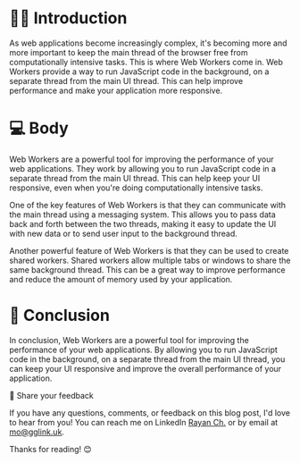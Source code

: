 # 🧑‍💻 Introduction

As web applications become increasingly complex, it's becoming more and more important to keep the main thread of the browser free from computationally intensive tasks. This is where Web Workers come in. Web Workers provide a way to run JavaScript code in the background, on a separate thread from the main UI thread. This can help improve performance and make your application more responsive.

# 💻 Body

Web Workers are a powerful tool for improving the performance of your web applications. They work by allowing you to run JavaScript code in a separate thread from the main UI thread. This can help keep your UI responsive, even when you're doing computationally intensive tasks.

One of the key features of Web Workers is that they can communicate with the main thread using a messaging system. This allows you to pass data back and forth between the two threads, making it easy to update the UI with new data or to send user input to the background thread.

Another powerful feature of Web Workers is that they can be used to create shared workers. Shared workers allow multiple tabs or windows to share the same background thread. This can be a great way to improve performance and reduce the amount of memory used by your application.

# 🤔 Conclusion

In conclusion, Web Workers are a powerful tool for improving the performance of your web applications. By allowing you to run JavaScript code in the background, on a separate thread from the main UI thread, you can keep your UI responsive and improve the overall performance of your application.

📣 Share your feedback

If you have any questions, comments, or feedback on this blog post, I'd love to hear from you! You can reach me on LinkedIn [Rayan Ch.](https://www.linkedin.com/in/rayan-ch-b787ab224/) or by email at [mo@gglink.uk](mailto:mo@gglink.uk).

Thanks for reading! 😊
